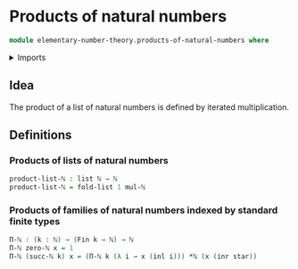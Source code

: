 # Products of natural numbers

```agda
module elementary-number-theory.products-of-natural-numbers where
```

<details><summary>Imports</summary>

```agda
open import elementary-number-theory.multiplication-natural-numbers
open import elementary-number-theory.natural-numbers

open import foundation.coproduct-types
open import foundation.unit-type

open import lists.lists

open import univalent-combinatorics.standard-finite-types
```

</details>

## Idea

The product of a list of natural numbers is defined by iterated multiplication.

## Definitions

### Products of lists of natural numbers

```agda
product-list-ℕ : list ℕ → ℕ
product-list-ℕ = fold-list 1 mul-ℕ
```

### Products of families of natural numbers indexed by standard finite types

```agda
Π-ℕ : (k : ℕ) → (Fin k → ℕ) → ℕ
Π-ℕ zero-ℕ x = 1
Π-ℕ (succ-ℕ k) x = (Π-ℕ k (λ i → x (inl i))) *ℕ (x (inr star))
```
